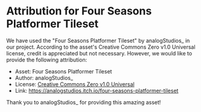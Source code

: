 # Attribution for Four Seasons Platformer Tileset

We have used the "Four Seasons Platformer Tileset" by analogStudios_ in our project. According to the asset's Creative Commons Zero v1.0 Universal license, credit is appreciated but not necessary. However, we would like to provide the following attribution:

- Asset: Four Seasons Platformer Tileset
- Author: analogStudios_
- License: [Creative Commons Zero v1.0 Universal](https://creativecommons.org/publicdomain/zero/1.0/)
- Link: https://analogstudios.itch.io/four-seasons-platformer-tileset

Thank you to analogStudios_ for providing this amazing asset!

